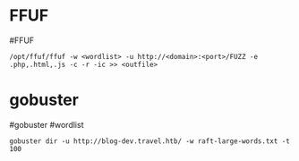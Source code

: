 # FFUF
#FFUF

`/opt/ffuf/ffuf -w <wordlist> -u http://<domain>:<port>/FUZZ -e .php,.html,.js -c -r -ic >> <outfile>`

# gobuster
#gobuster
#wordlist

`gobuster dir -u http://blog-dev.travel.htb/ -w raft-large-words.txt -t 100`